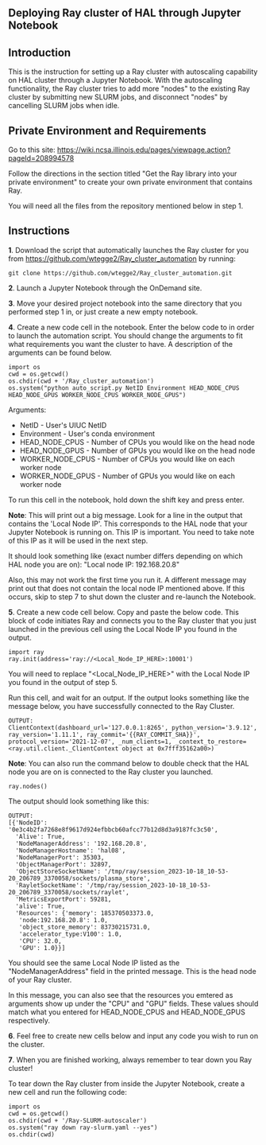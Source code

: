 ## Deploying Ray cluster of HAL through Jupyter Notebook


## Introduction
This is the instruction for setting up a Ray cluster with autoscaling capability on HAL cluster through a Jupyter Notebook. With the autoscaling functionality, the Ray cluster tries to add more "nodes" to the existing Ray cluster by submitting new SLURM jobs, and disconnect "nodes" by cancelling SLURM jobs when idle. 


## Private Environment and Requirements
Go to this site:  https://wiki.ncsa.illinois.edu/pages/viewpage.action?pageId=208994578

Follow the directions in the section titled "Get the Ray library into your private environment" to create your own private environment that contains Ray. 

You will need all the files from the repository mentioned below in step 1. 


## Instructions
**1**. Download the script that automatically launches the Ray cluster for you from https://github.com/wtegge2/Ray_cluster_automation by running:
```
git clone https://github.com/wtegge2/Ray_cluster_automation.git
```

**2**. Launch a Jupyter Notebook through the OnDemand site. 


**3**. Move your desired project notebook into the same directory that you performed step 1 in, or just create a new empty notebook. 


**4**. Create a new code cell in the notebook. Enter the below code to in order to launch the automation script. You should change the arguments to fit what requirements you want the cluster to have. A description of the arguments can be found below. 
```
import os
cwd = os.getcwd()
os.chdir(cwd + '/Ray_cluster_automation')
os.system("python auto_script.py NetID Environment HEAD_NODE_CPUS HEAD_NODE_GPUS WORKER_NODE_CPUS WORKER_NODE_GPUS")
```

Arguments:
* NetID - User's UIUC NetID
* Environment - User's conda environment
* HEAD_NODE_CPUS - Number of CPUs you would like on the head node
* HEAD_NODE_GPUS - Number of GPUs you would like on the head node
* WORKER_NODE_CPUS - Number of CPUs you would like on each worker node
* WORKER_NODE_GPUS - Number of GPUs you would like on each worker node

To run this cell in the notebook, hold down the shift key and press enter. 


**Note**: This will print out a big message. Look for a line in the output that contains the 'Local Node IP'. This corresponds to the HAL node that your Jupyter Notebook is running on.  This IP is important. You need to take note of this IP as it will be used in the next step. 

It should look something like (exact number differs depending on which HAL node you are on): "Local node IP: 192.168.20.8"

Also, this may not work the first time you run it. A different message may print out that does not contain the local node IP mentioned above. If this occurs, skip to step 7 to shut down the cluster and re-launch the Notebook. 


**5**. Create a new code cell below. Copy and paste the below code. This block of code initiates Ray and connects you to the Ray cluster that you just launched in the previous cell using the Local Node IP you found in the output. 
```
import ray
ray.init(address='ray://<Local_Node_IP_HERE>:10001')
```

You will need to replace "<Local_Node_IP_HERE>" with the Local Node IP you found in the output of step 5.

Run this cell, and wait for an output. If the output looks something like the message below, you have successfully connected to the Ray Cluster. 
```
OUTPUT:
ClientContext(dashboard_url='127.0.0.1:8265', python_version='3.9.12', ray_version='1.11.1', ray_commit='{{RAY_COMMIT_SHA}}', protocol_version='2021-12-07', _num_clients=1, _context_to_restore=<ray.util.client._ClientContext object at 0x7fff35162a00>)
```


**Note**: You can also run the command below to double check that the HAL node you are on is connected to the Ray cluster you launched. 
```
ray.nodes()
```
The output should look something like this:
```
OUTPUT:
[{'NodeID': '0e3c4b2fa7268e8f9617d924efbbcb60afcc77b12d8d3a9187fc3c50',
  'Alive': True,
  'NodeManagerAddress': '192.168.20.8',
  'NodeManagerHostname': 'hal08',
  'NodeManagerPort': 35303,
  'ObjectManagerPort': 32897,
  'ObjectStoreSocketName': '/tmp/ray/session_2023-10-18_10-53-20_206789_3370058/sockets/plasma_store',
  'RayletSocketName': '/tmp/ray/session_2023-10-18_10-53-20_206789_3370058/sockets/raylet',
  'MetricsExportPort': 59281,
  'alive': True,
  'Resources': {'memory': 185370503373.0,
   'node:192.168.20.8': 1.0,
   'object_store_memory': 83730215731.0,
   'accelerator_type:V100': 1.0,
   'CPU': 32.0,
   'GPU': 1.0}}]
```

You should see the same Local Node IP listed as the "NodeManagerAddress" field in the printed message. This is the head node of your Ray cluster. 

In this message, you can also see that the resources you emtered as arguments show up under the "CPU" and "GPU" fields. These values should match what you entered for HEAD_NODE_CPUS and HEAD_NODE_GPUS respectively. 


**6**. Feel free to create new cells below and input any code you wish to run on the cluster. 


**7**. When you are finished working, always remember to tear down you Ray cluster! 

To tear down the Ray cluster from inside the Jupyter Notebook, create a new cell and run the following code:
```
import os
cwd = os.getcwd()
os.chdir(cwd + '/Ray-SLURM-autoscaler')
os.system("ray down ray-slurm.yaml --yes")
os.chdir(cwd)
```